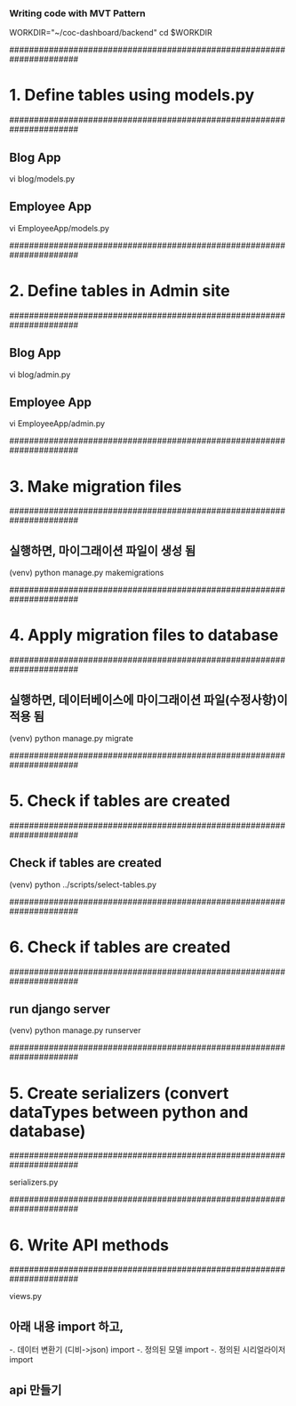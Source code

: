 ### Writing code with MVT Pattern

WORKDIR="~/coc-dashboard/backend"
cd $WORKDIR

######################################################################
# 1. Define tables using models.py
######################################################################

## Blog App
vi blog/models.py

## Employee App
vi EmployeeApp/models.py


######################################################################
# 2. Define tables in Admin site
######################################################################

## Blog App
vi blog/admin.py

## Employee App
vi EmployeeApp/admin.py


######################################################################
# 3. Make migration files
######################################################################

## 실행하면, 마이그래이션 파일이 생성 됨
(venv) python manage.py makemigrations

<!-- You are trying to add the field 'create_dt' with 'auto_now_add=True' to departments without a default; the database needs something to populate existing rows.

 1) Provide a one-off default now (will be set on all existing rows)
 2) Quit, and let me add a default in models.py
Select an option: 1
Please enter the default value now, as valid Python
You can accept the default 'timezone.now' by pressing 'Enter' or you can provide another value.
The datetime and django.utils.timezone modules are available, so you can do e.g. timezone.now
Type 'exit' to exit this prompt
[default: timezone.now] >>> 
You are trying to add the field 'create_dt' with 'auto_now_add=True' to employees without a default; the database needs something to populate existing rows.

 1) Provide a one-off default now (will be set on all existing rows)
 2) Quit, and let me add a default in models.py
Select an option: 1
Please enter the default value now, as valid Python
You can accept the default 'timezone.now' by pressing 'Enter' or you can provide another value.
The datetime and django.utils.timezone modules are available, so you can do e.g. timezone.now
Type 'exit' to exit this prompt
[default: timezone.now] >>> 
Migrations for 'EmployeeApp':
  EmployeeApp/migrations/0002_auto_20220521_1814.py
    - Add field create_dt to departments
    - Add field update_dt to departments
    - Add field create_dt to employees
    - Add field update_dt to employees
Migrations for 'blog':
  blog/migrations/0001_initial.py
    - Create model Post
     -->


<!-- ## Push the changes thru migrations into databases
(venv) python manage.py migrate EmployeeApp

# Operations to perform:
#   Apply all migrations: EmployeeApp
# Running migrations:
#   Applying EmployeeApp.0001_initial... OK -->


######################################################################
# 4. Apply migration files to database
######################################################################

## 실행하면, 데이터베이스에 마이그래이션 파일(수정사항)이 적용 됨
(venv) python manage.py migrate

<!-- Operations to perform:
  Apply all migrations: EmployeeApp, admin, auth, blog, contenttypes, sessions
Running migrations:
  Applying EmployeeApp.0002_auto_20220521_1814... OK
  Applying blog.0001_initial... OK -->


######################################################################
# 5. Check if tables are created
######################################################################

## Check if tables are created
(venv) python ../scripts/select-tables.py


######################################################################
# 6. Check if tables are created
######################################################################

## run django server
(venv) python manage.py runserver


######################################################################
# 5. Create serializers (convert dataTypes between python and database)
######################################################################

serializers.py


######################################################################
# 6. Write API methods
######################################################################

views.py

## 아래 내용 import 하고,
-. 데이터 변환기 (디비->json) import
-. 정의된 모델 import
-. 정의된 시리얼라이저 import 

## api 만들기